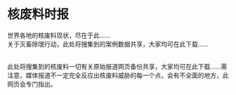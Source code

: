# 核废料时报
<html>

世界各地的核废料现状，尽在于此……
<br />
关于灭畜除氓行动，此处将搜集到的案例数据共享，大家均可在此下载……

<br />
此处将搜集到的核废料一切有关原始报道网页备份共享，大家均可在此下载……需注意，媒体报道不一定完全反应出核废料威胁的每一个点，会有不全面的地方，此网页会专门指出。
</html>
